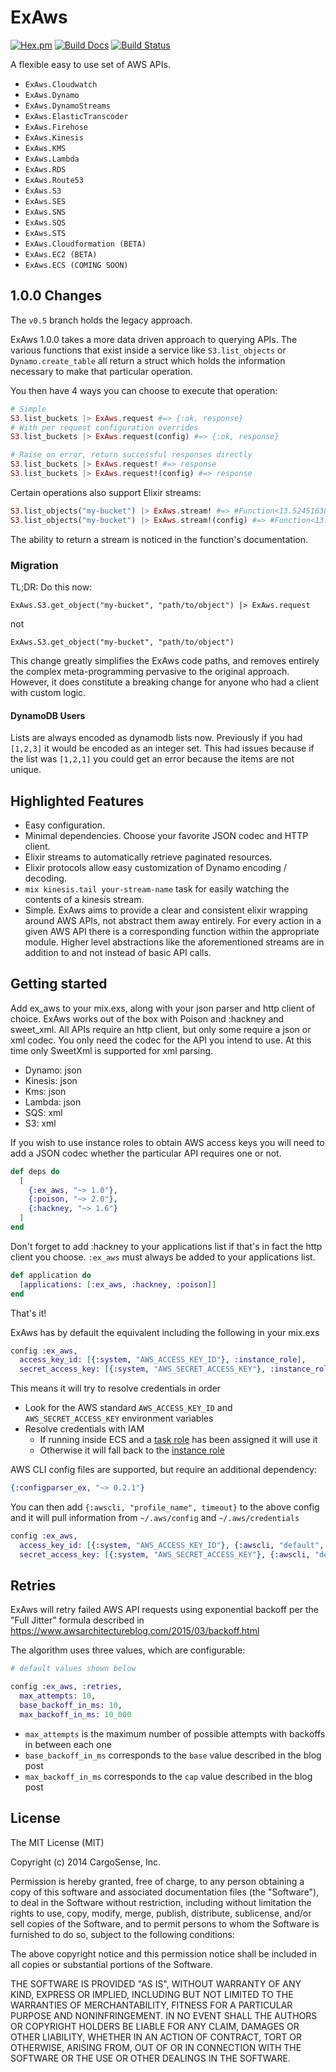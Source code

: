 ExAws
=====
[![Hex.pm](https://img.shields.io/hexpm/v/ex_aws.svg)](https://hex.pm/packages/ex_aws)
[![Build Docs](https://img.shields.io/badge/documentation-v1.1.3-blue.svg)](https://hexdocs.pm/ex_aws/ExAws.html)
[![Build Status](https://travis-ci.org/CargoSense/ex_aws.svg?branch=master)](https://travis-ci.org/CargoSense/ex_aws)

A flexible easy to use set of AWS APIs.

- `ExAws.Cloudwatch`
- `ExAws.Dynamo`
- `ExAws.DynamoStreams`
- `ExAws.ElasticTranscoder`
- `ExAws.Firehose`
- `ExAws.Kinesis`
- `ExAws.KMS`
- `ExAws.Lambda`
- `ExAws.RDS`
- `ExAws.Route53`
- `ExAws.S3`
- `ExAws.SES`
- `ExAws.SNS`
- `ExAws.SQS`
- `ExAws.STS`
- `ExAws.Cloudformation (BETA)`
- `ExAws.EC2 (BETA)`
- `ExAws.ECS (COMING SOON)`

## 1.0.0 Changes

The `v0.5` branch holds the legacy approach.

ExAws 1.0.0 takes a more data driven approach to querying APIs. The various
functions that exist inside a service like `S3.list_objects` or
`Dynamo.create_table` all return a struct which holds the information necessary
to make that particular operation.

You then have 4 ways you can choose to execute that operation:

```elixir
# Simple
S3.list_buckets |> ExAws.request #=> {:ok, response}
# With per request configuration overrides
S3.list_buckets |> ExAws.request(config) #=> {:ok, response}

# Raise on error, return successful responses directly
S3.list_buckets |> ExAws.request! #=> response
S3.list_buckets |> ExAws.request!(config) #=> response
```

Certain operations also support Elixir streams:

```elixir
S3.list_objects("my-bucket") |> ExAws.stream! #=> #Function<13.52451638/2 in Stream.resource/3>
S3.list_objects("my-bucket") |> ExAws.stream!(config) #=> #Function<13.52451638/2 in Stream.resource/3>
```

The ability to return a stream is noticed in the function's documentation.

### Migration

TL;DR:
Do this now:
```
ExAws.S3.get_object("my-bucket", "path/to/object") |> ExAws.request
```
not
```
ExAws.S3.get_object("my-bucket", "path/to/object")
```

This change greatly simplifies the ExAws code paths, and removes entirely the
complex meta-programming pervasive to the original approach. However, it does
constitute a breaking change for anyone who had a client with custom logic.

#### DynamoDB Users

Lists are always encoded as dynamodb lists now. Previously if you had `[1,2,3]`
it would be encoded as an integer set. This had issues because if the list was
`[1,2,1]` you could get an error because the items are not unique.

## Highlighted Features
- Easy configuration.
- Minimal dependencies. Choose your favorite JSON codec and HTTP client.
- Elixir streams to automatically retrieve paginated resources.
- Elixir protocols allow easy customization of Dynamo encoding / decoding.
- `mix kinesis.tail your-stream-name` task for easily watching the contents of a kinesis stream.
- Simple. ExAws aims to provide a clear and consistent elixir wrapping around AWS APIs, not abstract them away entirely. For every action in a given AWS API there is a corresponding function within the appropriate module. Higher level abstractions like the aforementioned streams are in addition to and not instead of basic API calls.

## Getting started

Add ex_aws to your mix.exs, along with your json parser and http client of
choice. ExAws works out of the box with Poison and :hackney and sweet_xml. All
APIs require an http client, but only some require a json or xml codec. You only
need the codec for the API you intend to use. At this time only SweetXml is
supported for xml parsing.

- Dynamo: json
- Kinesis: json
- Kms: json
- Lambda: json
- SQS: xml
- S3: xml

If you wish to use instance roles to obtain AWS access keys you will need to add
a JSON codec whether the particular API requires one or not.

```elixir
def deps do
  [
    {:ex_aws, "~> 1.0"},
    {:poison, "~> 2.0"},
    {:hackney, "~> 1.6"}
  ]
end
```
Don't forget to add :hackney to your applications list if that's in fact the
http client you choose. `:ex_aws` must always be added to your applications
list.

```elixir
def application do
  [applications: [:ex_aws, :hackney, :poison]]
end
```

That's it!

ExAws has by default the equivalent including the following in your mix.exs

```elixir
config :ex_aws,
  access_key_id: [{:system, "AWS_ACCESS_KEY_ID"}, :instance_role],
  secret_access_key: [{:system, "AWS_SECRET_ACCESS_KEY"}, :instance_role],
```

This means it will try to resolve credentials in order
* Look for the AWS standard `AWS_ACCESS_KEY_ID` and `AWS_SECRET_ACCESS_KEY` environment variables
* Resolve credentials with IAM
  * If running inside ECS and a [task role](https://docs.aws.amazon.com/AmazonECS/latest/developerguide/task-iam-roles.html) has been assigned it will use it
  * Otherwise it will fall back to the [instance role](https://docs.aws.amazon.com/AWSEC2/latest/UserGuide/iam-roles-for-amazon-ec2.html)

AWS CLI config files are supported, but require an additional dependency:

```elixir
{:configparser_ex, "~> 0.2.1"}
```

You can then add `{:awscli, "profile_name", timeout}` to the above config and it
will pull information from `~/.aws/config` and `~/.aws/credentials`
```elixir
config :ex_aws,
  access_key_id: [{:system, "AWS_ACCESS_KEY_ID"}, {:awscli, "default", 30}, :instance_role],
  secret_access_key: [{:system, "AWS_SECRET_ACCESS_KEY"}, {:awscli, "default", 30}, :instance_role],
```
## Retries

ExAws will retry failed AWS API requests using exponential backoff per the "Full
Jitter" formula described in
https://www.awsarchitectureblog.com/2015/03/backoff.html

The algorithm uses three values, which are configurable:

```elixir
# default values shown below

config :ex_aws, :retries,
  max_attempts: 10,
  base_backoff_in_ms: 10,
  max_backoff_in_ms: 10_000
```

* `max_attempts` is the maximum number of possible attempts with backoffs in between each one
* `base_backoff_in_ms` corresponds to the `base` value described in the blog post
* `max_backoff_in_ms` corresponds to the `cap` value described in the blog post


## License

The MIT License (MIT)

Copyright (c) 2014 CargoSense, Inc.

Permission is hereby granted, free of charge, to any person obtaining a copy
of this software and associated documentation files (the "Software"), to deal
in the Software without restriction, including without limitation the rights
to use, copy, modify, merge, publish, distribute, sublicense, and/or sell
copies of the Software, and to permit persons to whom the Software is
furnished to do so, subject to the following conditions:

The above copyright notice and this permission notice shall be included in
all copies or substantial portions of the Software.

THE SOFTWARE IS PROVIDED "AS IS", WITHOUT WARRANTY OF ANY KIND, EXPRESS OR
IMPLIED, INCLUDING BUT NOT LIMITED TO THE WARRANTIES OF MERCHANTABILITY,
FITNESS FOR A PARTICULAR PURPOSE AND NONINFRINGEMENT. IN NO EVENT SHALL THE
AUTHORS OR COPYRIGHT HOLDERS BE LIABLE FOR ANY CLAIM, DAMAGES OR OTHER
LIABILITY, WHETHER IN AN ACTION OF CONTRACT, TORT OR OTHERWISE, ARISING FROM,
OUT OF OR IN CONNECTION WITH THE SOFTWARE OR THE USE OR OTHER DEALINGS IN
THE SOFTWARE.
